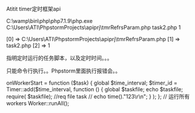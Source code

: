 Atitit timer定时框架api

C:\wamp\bin\php\php7.1.9\php.exe C:\Users\ATI\PhpstormProjects\apiprj\tmrRefrsParam.php task2.php 1


  [0] => C:\Users\ATI\PhpstormProjects\apiprj\tmrRefrsParam.php
    [1] => task2.php
[2] => 1

指明定时运行的任务脚本，以及定时时间。。。

只能命令行执行。。Phpstorm里面执行报错会。。

<?php

//  C:\wamp\bin\php\php7.1.9\php.exe  C:\Users\ATI\PhpstormProjects\apiprj\tmrRefrsParam.php -t 1 -b task2.php
//  Workerman version:3.5.25          PHP version:5.6.31

require_once(__DIR__ . '/Workerman/Autoloader.php');  //. 
require_once "conn.php";


use Workerman\Worker;
use Workerman\Lib\Timer;

echo "接收到{$argc}个参数";
print_r($argv);
$taskfile=$argv[1];
$time_interval=(int)$argv[2];
//-----------------tier
$task = new Worker();

$task->onWorkerStart = function ($task) {

  global  $time_interval;
    $timer_id = Timer::add($time_interval,
        function () {
            global $taskfile;
            echo $taskfile;
           require( $taskfile);  //req file task
            // echo time()."123\r\n";

        }

    );

};

// 运行所有workers

Worker::runAll();

